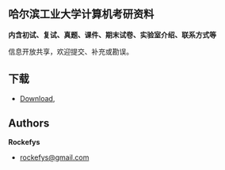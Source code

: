 ## 哈尔滨工业大学计算机考研资料

**内含初试、复试、真题、课件、期末试卷、实验室介绍、联系方式等**

信息开放共享，欢迎提交、补充或勘误。


## 下载
* [Download](https://github.com/rockefys/hit/zipball/master),

## Authors

**Rockefys**

+ rockefys@gmail.com
